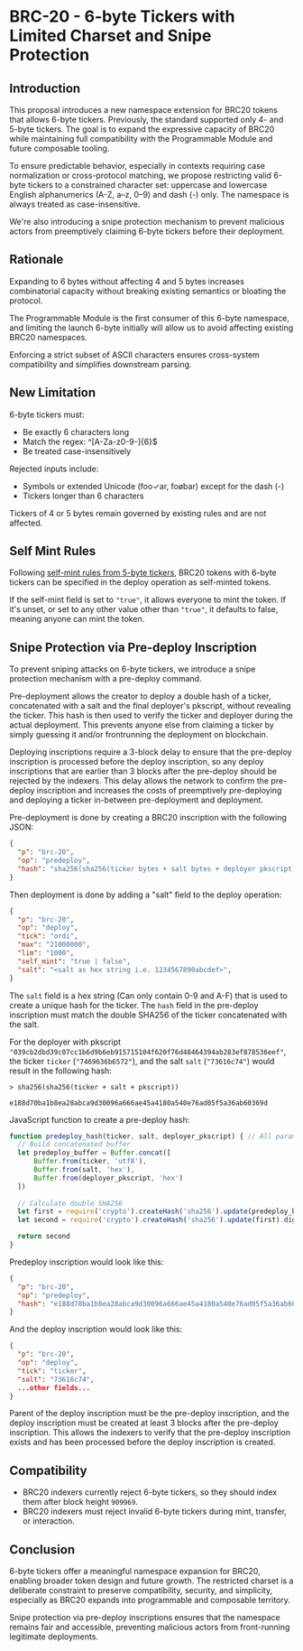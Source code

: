 # BRC-20 - 6-byte Tickers with Limited Charset and Snipe Protection

## Introduction

This proposal introduces a new namespace extension for BRC20 tokens that allows 6-byte tickers. Previously, the standard supported only 4- and 5-byte tickers. The goal is to expand the expressive capacity of BRC20 while maintaining full compatibility with the Programmable Module and future composable tooling.

To ensure predictable behavior, especially in contexts requiring case normalization or cross-protocol matching, we propose restricting valid 6-byte tickers to a constrained character set: uppercase and lowercase English alphanumerics (A-Z, a–z, 0–9) and dash (-) only. The namespace is always treated as case-insensitive.

We're also introducing a snipe protection mechanism to prevent malicious actors from preemptively claiming 6-byte tickers before their deployment.

## Rationale

Expanding to 6 bytes without affecting 4 and 5 bytes increases combinatorial capacity without breaking existing semantics or bloating the protocol.

The Programmable Module is the first consumer of this 6-byte namespace, and limiting the launch 6-byte initially will allow us to avoid affecting existing BRC20 namespaces.

Enforcing a strict subset of ASCII characters ensures cross-system compatibility and simplifies downstream parsing.

## New Limitation

6-byte tickers must:

- Be exactly 6 characters long
- Match the regex: ^[A-Za-z0-9-]{6}$
- Be treated case-insensitively
 
Rejected inputs include:

- Symbols or extended Unicode (foo✓ar, foøbar) except for the dash (-)
- Tickers longer than 6 characters

Tickers of 4 or 5 bytes remain governed by existing rules and are not affected.

## Self Mint Rules

Following [self-mint rules from 5-byte tickers](https://github.com/brc20-devs/brc20-proposals/blob/main/bp04-self-mint/proposal.md), BRC20 tokens with 6-byte tickers can be specified in the deploy operation as self-minted tokens.

If the self-mint field is set to `"true"`, it allows everyone to mint the token. If it's unset, or set to any other value other than `"true"`, it defaults to false, meaning anyone can mint the token.

## Snipe Protection via Pre-deploy Inscription

To prevent sniping attacks on 6-byte tickers, we introduce a snipe protection mechanism with a pre-deploy command.

Pre-deployment allows the creator to deploy a double hash of a ticker, concatenated with a salt and the final deployer's pkscript, without revealing the ticker. This hash is then used to verify the ticker and deployer during the actual deployment. This prevents anyone else from claiming a ticker by simply guessing it and/or frontrunning the deployment on blockchain.

Deploying inscriptions require a 3-block delay to ensure that the pre-deploy inscription is processed before the deploy inscription, so any deploy inscriptions that are earlier than 3 blocks after the pre-deploy should be rejected by the indexers. This delay allows the network to confirm the pre-deploy inscription and increases the costs of preemptively pre-deploying and deploying a ticker in-between pre-deployment and deployment.

Pre-deployment is done by creating a BRC20 inscription with the following JSON:

```json
{
  "p": "brc-20",
  "op": "predeploy",
  "hash": "sha256(sha256(ticker bytes + salt bytes + deployer pkscript))"
}
```

Then deployment is done by adding a "salt" field to the deploy operation:

```json
{
  "p": "brc-20",
  "op": "deploy",
  "tick": "ordi",
  "max": "21000000",
  "lim": "1000",
  "self_mint": "true | false",
  "salt": "<salt as hex string i.e. 1234567890abcdef>",
}
```

The `salt` field is a hex string (Can only contain 0-9 and A-F) that is used to create a unique hash for the ticker. The `hash` field in the pre-deploy inscription must match the double SHA256 of the ticker concatenated with the salt.

For the deployer with pkscript `"039cb2dbd39c07cc1b6d9b6eb915715104f620f76d48464394ab283ef878536eef"`, the ticker `ticker` (`"7469636b6572"`), and the salt `salt` (`"73616c74"`) would result in the following hash:

```plaintext
> sha256(sha256(ticker + salt + pkscript))

e188d70ba1b8ea28abca9d30096a666ae45a4180a540e76ad05f5a36ab60369d
```

JavaScript function to create a pre-deploy hash:

```js
function predeploy_hash(ticker, salt, deployer_pkscript) { // All parameters are strings
  // Build concatenated buffer
  let predeploy_buffer = Buffer.concat([
      Buffer.from(ticker, 'utf8'),
      Buffer.from(salt, 'hex'),
      Buffer.from(deployer_pkscript, 'hex')
  ])
  
  // Calculate double SHA256
  let first = require('crypto').createHash('sha256').update(predeploy_buffer).digest()
  let second = require('crypto').createHash('sha256').update(first).digest('hex')

  return second
}
```

Predeploy inscription would look like this:

```json
{
  "p": "brc-20",
  "op": "predeploy",
  "hash": "e188d70ba1b8ea28abca9d30096a666ae45a4180a540e76ad05f5a36ab60369d"
}
```

And the deploy inscription would look like this:

```json
{
  "p": "brc-20",
  "op": "deploy",
  "tick": "ticker",
  "salt": "73616c74",
  ...other fields...
}
```

Parent of the deploy inscription must be the pre-deploy inscription, and the deploy inscription must be created at least 3 blocks after the pre-deploy inscription. This allows the indexers to verify that the pre-deploy inscription exists and has been processed before the deploy inscription is created.

## Compatibility
- BRC20 indexers currently reject 6-byte tickers, so they should index them after block height `909969`.
- BRC20 indexers must reject invalid 6-byte tickers during mint, transfer, or interaction.

## Conclusion
6-byte tickers offer a meaningful namespace expansion for BRC20, enabling broader token design and future growth. The restricted charset is a deliberate constraint to preserve compatibility, security, and simplicity, especially as BRC20 expands into programmable and composable territory.

Snipe protection via pre-deploy inscriptions ensures that the namespace remains fair and accessible, preventing malicious actors from front-running legitimate deployments.